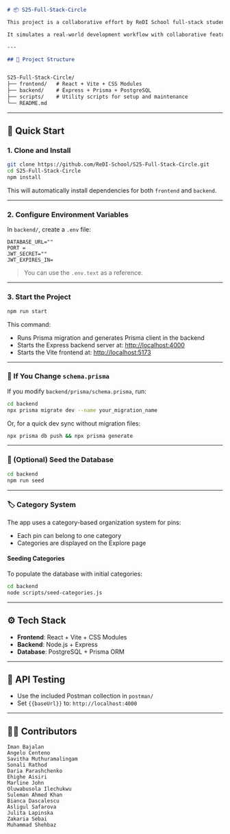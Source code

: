 ```md
# 📦 S25-Full-Stack-Circle

This project is a collaborative effort by ReDI School full-stack students aimed at improving teamwork, version control practices, and end-to-end development skills.

It simulates a real-world development workflow with collaborative feature development, pull requests, code reviews, and clean, modular code practices.

---

## 📁 Project Structure


S25-Full-Stack-Circle/
├── frontend/   # React + Vite + CSS Modules
├── backend/    # Express + Prisma + PostgreSQL
├── scripts/    # Utility scripts for setup and maintenance
└── README.md

````

---

## 🚀 Quick Start

### 1. Clone and Install

```bash
git clone https://github.com/ReDI-School/S25-Full-Stack-Circle.git
cd S25-Full-Stack-Circle
npm install
````

This will automatically install dependencies for both `frontend` and `backend`.

---

### 2. Configure Environment Variables

In `backend/`, create a `.env` file:

```env
DATABASE_URL=""
PORT = 
JWT_SECRET=""
JWT_EXPIRES_IN=

```

> You can use the `.env.text` as a reference.

---

### 3. Start the Project

```bash
npm run start
```

This command:

* Runs Prisma migration and generates Prisma client in the backend
* Starts the Express backend server at: [http://localhost:4000](http://localhost:4000)
* Starts the Vite frontend at: [http://localhost:5173](http://localhost:5173)

---

### 🔄 If You Change `schema.prisma`

If you modify `backend/prisma/schema.prisma`, run:

```bash
cd backend
npx prisma migrate dev --name your_migration_name
```

Or, for a quick dev sync without migration files:

```bash
npx prisma db push && npx prisma generate
```

---

### 🌱 (Optional) Seed the Database

```bash
cd backend
npm run seed
```

---

### 🏷️ Category System

The app uses a category-based organization system for pins:

- Each pin can belong to one category
- Categories are displayed on the Explore page

#### Seeding Categories

To populate the database with initial categories:

```bash
cd backend
node scripts/seed-categories.js
```

---

## ⚙ Tech Stack

* **Frontend**: React + Vite + CSS Modules
* **Backend**: Node.js + Express
* **Database**: PostgreSQL + Prisma ORM

---

## 🧪 API Testing

* Use the included Postman collection in `postman/`
* Set `{{baseUrl}}` to: `http://localhost:4000`

---

## 👨‍💻 Contributors

```
Iman Bajalan
Angelo Centeno
Savitha Muthuramalingam
Sonali Rathod
Daria Parashchenko
Ehighe Aisiri
Marline John
Oluwabusola Ilechukwu
Suleman Ahmed Khan
Bianca Dascalescu
Asligul Safarova
Julita Lapinska
Zakaria Sebai
Muhammad Shehbaz
```